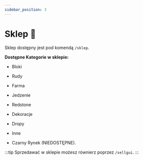 ```yaml
---
sidebar_position: 3
---
```


# Sklep 🏪

Sklep dostępny jest pod komendą `/sklep`.

**Dostępne Kategorie w sklepie:**

- Bloki

- Rudy

- Farma

- Jedzenie

- Redstone

- Dekoracje

- Dropy

- Inne

- Czarny Rynek (NIEDOSTĘPNE).

:::tip
Sprzedawać w sklepie możesz równierz poprzez `/sellgui`.
:::
